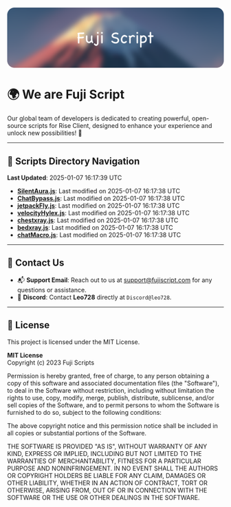 ![Banner](.github/b.webp)

# 🌍 **We are Fuji Script**

Our global team of developers is dedicated to creating powerful, open-source scripts for Rise Client, designed to enhance your experience and unlock new possibilities! 🌟

---
<!-- SCRIPTS_NAVIGATION_START -->
## 📂 **Scripts Directory Navigation**

**Last Updated**: 2025-01-07 16:17:39 UTC

- **[SilentAura.js](scripts/SilentAura.js)**: Last modified on 2025-01-07 16:17:38 UTC
- **[ChatBypass.js](scripts/ChatBypass.js)**: Last modified on 2025-01-07 16:17:38 UTC
- **[jetpackFly.js](scripts/jetpackFly.js)**: Last modified on 2025-01-07 16:17:38 UTC
- **[velocityHylex.js](scripts/velocityHylex.js)**: Last modified on 2025-01-07 16:17:38 UTC
- **[chestxray.js](scripts/chestxray.js)**: Last modified on 2025-01-07 16:17:38 UTC
- **[bedxray.js](scripts/bedxray.js)**: Last modified on 2025-01-07 16:17:38 UTC
- **[chatMacro.js](scripts/chatMacro.js)**: Last modified on 2025-01-07 16:17:38 UTC

<!-- SCRIPTS_NAVIGATION_END -->

---

## 💬 **Contact Us**  
- 📬 **Support Email**: Reach out to us at [support@fujiscript.com](mailto:support@fujiscript.com) for any questions or assistance.  
- 💬 **Discord**: Contact **Leo728** directly at `Discord@leo728`.

---

## 📜 **License**

This project is licensed under the MIT License.  

**MIT License**  
Copyright (c) 2023 Fuji Scripts  

Permission is hereby granted, free of charge, to any person obtaining a copy of this software and associated documentation files (the "Software"), to deal in the Software without restriction, including without limitation the rights to use, copy, modify, merge, publish, distribute, sublicense, and/or sell copies of the Software, and to permit persons to whom the Software is furnished to do so, subject to the following conditions:  

The above copyright notice and this permission notice shall be included in all copies or substantial portions of the Software.  

THE SOFTWARE IS PROVIDED "AS IS", WITHOUT WARRANTY OF ANY KIND, EXPRESS OR IMPLIED, INCLUDING BUT NOT LIMITED TO THE WARRANTIES OF MERCHANTABILITY, FITNESS FOR A PARTICULAR PURPOSE AND NONINFRINGEMENT. IN NO EVENT SHALL THE AUTHORS OR COPYRIGHT HOLDERS BE LIABLE FOR ANY CLAIM, DAMAGES OR OTHER LIABILITY, WHETHER IN AN ACTION OF CONTRACT, TORT OR OTHERWISE, ARISING FROM, OUT OF OR IN CONNECTION WITH THE SOFTWARE OR THE USE OR OTHER DEALINGS IN THE SOFTWARE.  
